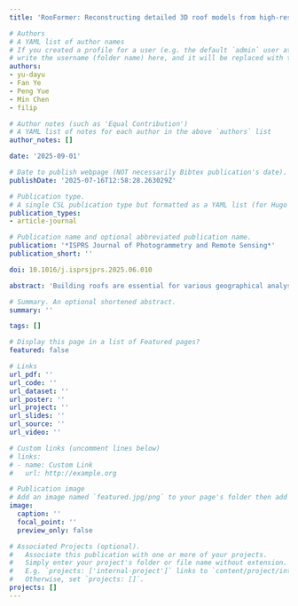 ```yaml
---
title: 'RooFormer: Reconstructing detailed 3D roof models from high-resolution remote sensing imagery using transformer'

# Authors
# A YAML list of author names
# If you created a profile for a user (e.g. the default `admin` user at `content/authors/admin/`), 
# write the username (folder name) here, and it will be replaced with their full name and linked to their profile.
authors:
- yu-dayu
- Fan Ye
- Peng Yue
- Min Chen
- filip

# Author notes (such as 'Equal Contribution')
# A YAML list of notes for each author in the above `authors` list
author_notes: []

date: '2025-09-01'

# Date to publish webpage (NOT necessarily Bibtex publication's date).
publishDate: '2025-07-16T12:58:28.263029Z'

# Publication type.
# A single CSL publication type but formatted as a YAML list (for Hugo requirements).
publication_types:
- article-journal

# Publication name and optional abbreviated publication name.
publication: '*ISPRS Journal of Photogrammetry and Remote Sensing*'
publication_short: ''

doi: 10.1016/j.isprsjprs.2025.06.010

abstract: 'Building roofs are essential for various geographical analyses such as solar potential analysis and urban microclimate simulation. Despite growing demand, reconstructing detailed 3D roofs remains challenging due to the complexity of roof geometries and variations in architectural styles. This paper introduces RooFormer, an end-to-end learning framework for reconstructing detailed and textured 3D roof models in mesh format from high-resolution imagery. RooFormer consists of a MaskFormer branch, which identifies and focuses on roof features, and a MeshFormer branch, which predicts detailed roof meshes. In the MeshFormer branch, a local self-attention mechanism is employed to understand mesh features, and a positional embedding layer is designed to integrate geometric and texture features. In addition, to measure the geometric similarity between predicted meshes and ground truth, we develop a loss function that integrates terms from both image and mesh spaces. Compared to existing 3D metrics, the proposed geometric loss term more accurately reflects the geometric differences in meshes. Experiments show that its normalized height error of 0.014 is lower than the 0.034 error of state-of-the-art methods. Visually, the reconstruction accurately reflects the geometric contours and structures of roofs, even with slight occlusions. We also demonstrate its generalization by testing it across various areas. The framework promises to enable richer building modeling and analysis for a wide range of digital city applications.'

# Summary. An optional shortened abstract.
summary: ''

tags: []

# Display this page in a list of Featured pages?
featured: false

# Links
url_pdf: ''
url_code: ''
url_dataset: ''
url_poster: ''
url_project: ''
url_slides: ''
url_source: ''
url_video: ''

# Custom links (uncomment lines below)
# links:
# - name: Custom Link
#   url: http://example.org

# Publication image
# Add an image named `featured.jpg/png` to your page's folder then add a caption below.
image:
  caption: ''
  focal_point: ''
  preview_only: false

# Associated Projects (optional).
#   Associate this publication with one or more of your projects.
#   Simply enter your project's folder or file name without extension.
#   E.g. `projects: ['internal-project']` links to `content/project/internal-project/index.md`.
#   Otherwise, set `projects: []`.
projects: []
---
```


